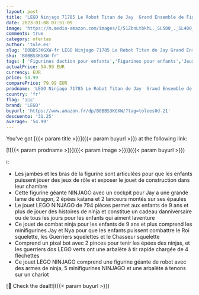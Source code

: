 ```yaml
---
layout: post
title: 'LEGO Ninjago 71785 Le Robot Titan de Jay  Grand Ensemble de Figurines  Jouet pour Enfants  Garçons et Filles avec 5 Minifigurines et Arbalète  Jeu 2023'
date: 2023-01-08 07:51:09
image: 'https://m.media-amazon.com/images/I/51ZbnLtbkhL._SL500_._SL400_.jpg'
comments: true
category: ofertas
author: 'tole.es'
slug: 'B0BBS3KGXW-fr LEGO Ninjago 71785 Le Robot Titan de Jay Grand Ensemble de...'
sku: 'B0BBS3KGXW-fr'
tags: [ 'Figurines daction pour enfants','Figurines pour enfants','Jeux et Jouets','Jeux et jouets','lego','🇫🇷', ]
actualPrice: 54.99 EUR
currency: EUR
price: 54.99
comparePrice: 79.99 EUR
prodname: 'LEGO Ninjago 71785 Le Robot Titan de Jay  Grand Ensemble de Figurines  Jouet pour Enfants  Garçons et Filles avec 5 Minifigurines et Arbalète  Jeu 2023'
country: 'fr'
flag: '🇫🇷'
brand: 'LEGO'
buyurl: 'https://www.amazon.fr/dp/B0BBS3KGXW/?tag=tolees0d-21'
descuento: '31.25'
average: '54.99'
---
```


You've got [{{< param title >}}]({{< param buyurl >}}) at the following link:

[![{{< param prodname >}}]({{< param image >}})]({{< param buyurl >}})

ℹ️:

- Les jambes et les bras de la figurine sont articulées pour que les enfants puissent jouer des jeux de rôle et exposer le jouet de construction dans leur chambre
- Cette figurine géante NINJAGO avec un cockpit pour Jay a une grande lame de dragon, 2 épées katana et 2 lanceurs montés sur ses épaules
- Le jouet LEGO NINJAGO de 794 pièces permet aux enfants de 9 ans et plus de jouer des histoires de ninja et constitue un cadeau danniversaire ou de tous les jours pour les enfants qui aiment laventure
- Ce jouet de combat ninja pour les enfants de 9 ans et plus comprend les minifigurines Jay et Nya pour que les enfants puissent combattre le Roi squelette, les Guerriers squelettes et le Chasseur squelette
- Comprend un pixal bot avec 2 pinces pour tenir les épées des ninjas, et les guerriers dos LEGO verts ont une arbalète à tir rapide chargée de 4 fléchettes
- Ce jouet LEGO NINJAGO comprend une figurine géante de robot avec des armes de ninja, 5 minifigurines NINJAGO et une arbalète à tenons sur un chariot

[🛒 Check the deal!!]({{< param buyurl >}})
